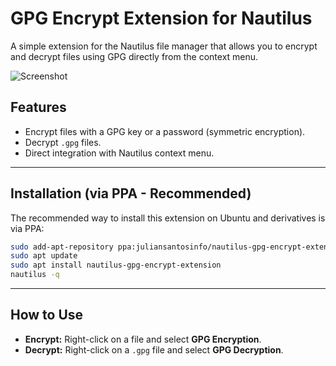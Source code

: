 # GPG Encrypt Extension for Nautilus

A simple extension for the Nautilus file manager that allows you to encrypt and decrypt files using GPG directly from the context menu.

![Screenshot](https://i.imgur.com/your-screenshot.png)

## Features

* Encrypt files with a GPG key or a password (symmetric encryption).
* Decrypt `.gpg` files.
* Direct integration with Nautilus context menu.

---

## Installation (via PPA - Recommended)

The recommended way to install this extension on Ubuntu and derivatives is via PPA:

```bash
sudo add-apt-repository ppa:juliansantosinfo/nautilus-gpg-encrypt-extension
sudo apt update
sudo apt install nautilus-gpg-encrypt-extension
nautilus -q
````

---

## How to Use

* **Encrypt:** Right-click on a file and select **GPG Encryption**.
* **Decrypt:** Right-click on a `.gpg` file and select **GPG Decryption**.
